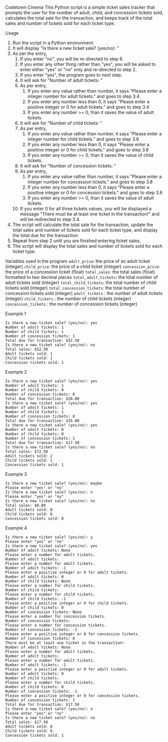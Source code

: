 Codetown Cinema
This Python script is a simple ticket sales tracker that prompts the user for the number of adult, child, and concession tickets sold, calculates the total sale for the transaction, and keeps track of the total sales and number of tickets sold for each ticket type.

Usage
1. Run the script in a Python environment.
2. It will display "Is there a new ticket sale? (yes/no): "
3. As per the entry,
   1. If you enter "no", you will be re-directed to step 6. 
   2. If you enter any other thing rather than "yes", you will be asked to enter either "yes" or "no" only and re-directed to step 2.
   3. If you enter "yes", the program goes to next step.
   4. It will ask for "Number of adult tickets: "
   5. As per entry,
      1. If you enter any value rather than number, it says "Please enter a integer number for adult tickets." and goes to step 3.4
      2. If you enter any number less than 0, it says "Please enter a positive integer or 0 for adult tickets." and goes to step 3.4
      3. If you enter any number >= 0, than it saves the value of adult tickets.
   6. It will ask for "Number of child tickets: "
   7. As per entry,
      1. If you enter any value rather than number, it says "Please enter a integer number for child tickets." and goes to step 3.6
      2. If you enter any number less than 0, it says "Please enter a positive integer or 0 for child tickets." and goes to step 3.6
      3. If you enter any number >= 0, than it saves the value of child tickets.
   8. It will ask for "Number of concession tickets: "
   9. As per entry,
      1. If you enter any value rather than number, it says "Please enter a integer number for concession tickets." and goes to step 3.8
      2. If you enter any number less than 0, it says "Please enter a positive integer or 0 for concession tickets." and goes to step 3.8
      3. If you enter any number >= 0, than it saves the value of adult tickets. 
   10. If you enter 0 for all three tickets values, you will be displayed a message "There must be at least one ticket in the transaction!" and will be redirected to step 3.4.
4. The script will calculate the total sale for the transaction, update the total sales and number of tickets sold for each ticket type, and display the total due for the transaction.
5. Repeat from step 2 until you are finished entering ticket sales. 
6. The script will display the total sales and number of tickets sold for each ticket type.

Variables used in the program
`adult_price`: the price of an adult ticket (integer)
`child_price`: the price of a child ticket (integer)
`concession_price`: the price of a concession ticket (float)
`total_sales`: the total sales (float) formatted to two decimal places
`total_adult_tickets`: the total number of adult tickets sold (integer)
`total_child_tickets`: the total number of child tickets sold (integer)
`total_concession_tickets`: the total number of concession tickets sold (integer)
`adult_tickets` : the number of adult tickets (integer)
`child_tickets` : the number of child tickets (integer)
`concession_tickets` : the number of concession tickets (integer)


Example 1
```
Is there a new ticket sale? (yes/no): yes
Number of adult tickets: 1
Number of child tickets: 1
Number of concession tickets: 1
Total due for transaction: $52.50
Is there a new ticket sale? (yes/no): no
Total sales: $52.50
Adult tickets sold: 1
Child tickets sold: 1
Concession tickets sold: 1
```

Example 2
```
Is there a new ticket sale? (yes/no): yes
Number of adult tickets: 1
Number of child tickets: 0
Number of concession tickets: 0
Total due for transaction: $20.00
Is there a new ticket sale? (yes/no): yes
Number of adult tickets: 1
Number of child tickets: 1
Number of concession tickets: 0
Total due for transaction: $35.00
Is there a new ticket sale? (yes/no): yes
Number of adult tickets: 0
Number of child tickets: 0
Number of concession tickets: 1
Total due for transaction: $17.50
Is there a new ticket sale? (yes/no): no
Total sales: $72.50
Adult tickets sold: 2
Child tickets sold: 1
Concession tickets sold: 1
```
Example 3
```
Is there a new ticket sale? (yes/no): maybe
Please enter "yes" or "no"
Is there a new ticket sale? (yes/no): n
Please enter "yes" or "no"
Is there a new ticket sale? (yes/no): no
Total sales: $0.00
Adult tickets sold: 0
Child tickets sold: 0
Concession tickets sold: 0
```
Example 4
```
Is there a new ticket sale? (yes/no): y
Please enter "yes" or "no"
Is there a new ticket sale? (yes/no): yes
Number of adult tickets: None
Please enter a number for adult tickets.
Number of adult tickets: 
Please enter a number for adult tickets.
Number of adult tickets: -1
Please enter a positive integer or 0 for adult tickets.
Number of adult tickets: 0
Number of child tickets: None
Please enter a number for child tickets.
Number of child tickets: 
Please enter a number for child tickets.
Number of child tickets: -1
Please enter a positive integer or 0 for child tickets.
Number of child tickets: 0
Number of concession tickets: None
Please enter a number for concession tickets.
Number of concession tickets: 
Please enter a number for concession tickets.
Number of concession tickets: -1
Please enter a positive integer or 0 for concession tickets.
Number of concession tickets: 0
There must be at least one ticket in the transaction!
Number of adult tickets: None
Please enter a number for adult tickets.
Number of adult tickets: 
Please enter a number for adult tickets.
Number of adult tickets: -1
Please enter a positive integer or 0 for adult tickets.
Number of adult tickets: 0
Number of child tickets: 
Please enter a number for child tickets.
Number of child tickets: 0
Number of concession tickets: -1
Please enter a positive integer or 0 for concession tickets.
Number of concession tickets: 1
Total due for transaction: $17.50
Is there a new ticket sale? (yes/no): n
Please enter "yes" or "no"
Is there a new ticket sale? (yes/no): no
Total sales: $17.50
Adult tickets sold: 0
Child tickets sold: 0
Concession tickets sold: 1
```